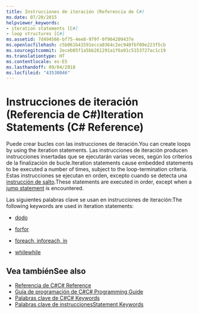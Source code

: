 ```yaml
---
title: Instrucciones de iteración (Referencia de C#)
ms.date: 07/20/2015
helpviewer_keywords:
- iteration statements [C#]
- loop structures [C#]
ms.assetid: 7d494566-bf75-4ee8-979f-0f964209437e
ms.openlocfilehash: c5b061b41591ecca0364c2ec940fbf09e223f5cb
ms.sourcegitcommit: 2eceb05f1a5bb261291a1f6a91c5153727ac1c19
ms.translationtype: HT
ms.contentlocale: es-ES
ms.lasthandoff: 09/04/2018
ms.locfileid: "43530046"
---
```

# <a name="iteration-statements-c-reference"></a><span data-ttu-id="1fdfe-102">Instrucciones de iteración (Referencia de C#)</span><span class="sxs-lookup"><span data-stu-id="1fdfe-102">Iteration Statements (C# Reference)</span></span>

<span data-ttu-id="1fdfe-103">Puede crear bucles con las instrucciones de iteración.</span><span class="sxs-lookup"><span data-stu-id="1fdfe-103">You can create loops by using the iteration statements.</span></span> <span data-ttu-id="1fdfe-104">Las instrucciones de iteración producen instrucciones insertadas que se ejecutarán varias veces, según los criterios de la finalización de bucle.</span><span class="sxs-lookup"><span data-stu-id="1fdfe-104">Iteration statements cause embedded statements to be executed a number of times, subject to the loop-termination criteria.</span></span> <span data-ttu-id="1fdfe-105">Estas instrucciones se ejecutan en orden, excepto cuando se detecta una [instrucción de salto](jump-statements.md).</span><span class="sxs-lookup"><span data-stu-id="1fdfe-105">These statements are executed in order, except when a [jump statement](jump-statements.md) is encountered.</span></span>

<span data-ttu-id="1fdfe-106">Las siguientes palabras clave se usan en instrucciones de iteración:</span><span class="sxs-lookup"><span data-stu-id="1fdfe-106">The following keywords are used in iteration statements:</span></span>

- [<span data-ttu-id="1fdfe-107">do</span><span class="sxs-lookup"><span data-stu-id="1fdfe-107">do</span></span>](do.md)

- [<span data-ttu-id="1fdfe-108">for</span><span class="sxs-lookup"><span data-stu-id="1fdfe-108">for</span></span>](for.md)

- [<span data-ttu-id="1fdfe-109">foreach, in</span><span class="sxs-lookup"><span data-stu-id="1fdfe-109">foreach, in</span></span>](foreach-in.md)

- [<span data-ttu-id="1fdfe-110">while</span><span class="sxs-lookup"><span data-stu-id="1fdfe-110">while</span></span>](while.md)

## <a name="see-also"></a><span data-ttu-id="1fdfe-111">Vea también</span><span class="sxs-lookup"><span data-stu-id="1fdfe-111">See also</span></span>

- [<span data-ttu-id="1fdfe-112">Referencia de C#</span><span class="sxs-lookup"><span data-stu-id="1fdfe-112">C# Reference</span></span>](../index.md)  
- [<span data-ttu-id="1fdfe-113">Guía de programación de C#</span><span class="sxs-lookup"><span data-stu-id="1fdfe-113">C# Programming Guide</span></span>](../../programming-guide/index.md)  
- [<span data-ttu-id="1fdfe-114">Palabras clave de C#</span><span class="sxs-lookup"><span data-stu-id="1fdfe-114">C# Keywords</span></span>](index.md)  
- [<span data-ttu-id="1fdfe-115">Palabras clave de instrucciones</span><span class="sxs-lookup"><span data-stu-id="1fdfe-115">Statement Keywords</span></span>](statement-keywords.md)
